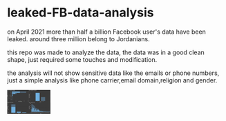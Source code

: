# leaked-FB-data-analysis
on April 2021 more than half a billion Facebook user's data have been leaked.
around three million belong to Jordanians.

this repo was made to analyze the data, the data was in a good clean shape, just required some touches and modification.

the analysis will not show sensitive data like the emails or phone numbers, just a simple analysis like phone carrier,email domain,religion and gender.

<img src="https://github.com/MohamedSuwan/leaked-FB-data-analysis/blob/main/Jordan%20FB%20power%20BI%20visuals.png?eaw=true" width="100">

